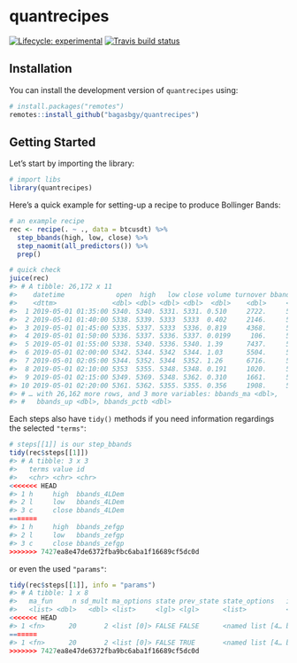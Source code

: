 
# quantrecipes

<!-- badges: start -->

[![Lifecycle:
experimental](https://img.shields.io/badge/lifecycle-experimental-orange.svg)](https://www.tidyverse.org/lifecycle/#experimental)
[![Travis build
status](https://travis-ci.org/bagasbgy/quantrecipes.svg?branch=master)](https://travis-ci.org/bagasbgy/quantrecipes)
<!-- badges: end -->

## Installation

You can install the development version of `quantrecipes` using:

``` r
# install.packages("remotes")
remotes::install_github("bagasbgy/quantrecipes")
```

## Getting Started

Let’s start by importing the library:

``` r
# import libs
library(quantrecipes)
```

Here’s a quick example for setting-up a recipe to produce Bollinger
Bands:

``` r
# an example recipe
rec <- recipe(. ~ ., data = btcusdt) %>% 
  step_bbands(high, low, close) %>% 
  step_naomit(all_predictors()) %>% 
  prep()

# quick check
juice(rec)
#> # A tibble: 26,172 x 11
#>    datetime             open  high   low close volume turnover bbands_dn
#>    <dttm>              <dbl> <dbl> <dbl> <dbl>  <dbl>    <dbl>     <dbl>
#>  1 2019-05-01 01:35:00 5340. 5340. 5331. 5331. 0.510     2722.     5322.
#>  2 2019-05-01 01:40:00 5338. 5339. 5333  5333  0.402     2146.     5324.
#>  3 2019-05-01 01:45:00 5335. 5337. 5333  5336. 0.819     4368.     5326.
#>  4 2019-05-01 01:50:00 5336. 5337. 5336. 5337. 0.0199     106.     5329.
#>  5 2019-05-01 01:55:00 5338. 5340. 5336. 5340. 1.39      7437.     5330.
#>  6 2019-05-01 02:00:00 5342. 5344. 5342  5344. 1.03      5504.     5330.
#>  7 2019-05-01 02:05:00 5344. 5352. 5344  5352. 1.26      6716.     5329.
#>  8 2019-05-01 02:10:00 5353  5355. 5348. 5348. 0.191     1020.     5328.
#>  9 2019-05-01 02:15:00 5349. 5369. 5348. 5362. 0.310     1661.     5326.
#> 10 2019-05-01 02:20:00 5361. 5362. 5355. 5355. 0.356     1908.     5325.
#> # … with 26,162 more rows, and 3 more variables: bbands_ma <dbl>,
#> #   bbands_up <dbl>, bbands_pctb <dbl>
```

Each steps also have `tidy()` methods if you need information regardings
the selected `"terms"`:

``` r
# steps[[1]] is our step_bbands
tidy(rec$steps[[1]])
#> # A tibble: 3 x 3
#>   terms value id          
#>   <chr> <chr> <chr>       
<<<<<<< HEAD
#> 1 h     high  bbands_4LDem
#> 2 l     low   bbands_4LDem
#> 3 c     close bbands_4LDem
=======
#> 1 h     high  bbands_zefgp
#> 2 l     low   bbands_zefgp
#> 3 c     close bbands_zefgp
>>>>>>> 7427ea8e47de6372fba9bc6aba1f16689cf5dc0d
```

or even the used `"params"`:

``` r
tidy(rec$steps[[1]], info = "params")
#> # A tibble: 1 x 8
#>   ma_fun     n sd_mult ma_options state prev_state state_options   id      
#>   <list> <dbl>   <dbl> <list>     <lgl> <lgl>      <list>          <chr>   
<<<<<<< HEAD
#> 1 <fn>      20       2 <list [0]> FALSE FALSE      <named list [4… bbands_…
=======
#> 1 <fn>      20       2 <list [0]> FALSE TRUE       <named list [4… bbands_…
>>>>>>> 7427ea8e47de6372fba9bc6aba1f16689cf5dc0d
```

